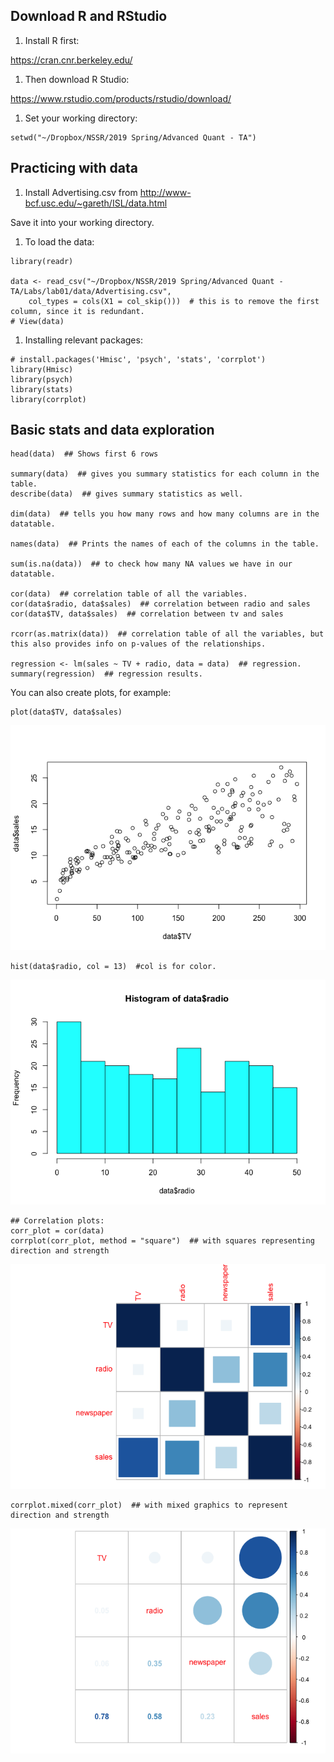 Download R and RStudio
----------------------

1.  Install R first:

<https://cran.cnr.berkeley.edu/>

1.  Then download R Studio:

<https://www.rstudio.com/products/rstudio/download/>

1.  Set your working directory:

<!-- -->

    setwd("~/Dropbox/NSSR/2019 Spring/Advanced Quant - TA")

Practicing with data
--------------------

1.  Install Advertising.csv from
    <http://www-bcf.usc.edu/~gareth/ISL/data.html>

Save it into your working directory.

1.  To load the data:

<!-- -->

    library(readr)

    data <- read_csv("~/Dropbox/NSSR/2019 Spring/Advanced Quant - TA/Labs/lab01/data/Advertising.csv", 
        col_types = cols(X1 = col_skip()))  # this is to remove the first column, since it is redundant. 
    # View(data)

1.  Installing relevant packages:

<!-- -->

    # install.packages('Hmisc', 'psych', 'stats', 'corrplot')
    library(Hmisc)
    library(psych)
    library(stats)
    library(corrplot)

Basic stats and data exploration
--------------------------------

    head(data)  ## Shows first 6 rows  

    summary(data)  ## gives you summary statistics for each column in the table.  
    describe(data)  ## gives summary statistics as well.  

    dim(data)  ## tells you how many rows and how many columns are in the datatable.  

    names(data)  ## Prints the names of each of the columns in the table.  

    sum(is.na(data))  ## to check how many NA values we have in our datatable. 

    cor(data)  ## correlation table of all the variables.
    cor(data$radio, data$sales)  ## correlation between radio and sales
    cor(data$TV, data$sales)  ## correlation between tv and sales

    rcorr(as.matrix(data))  ## correlation table of all the variables, but this also provides info on p-values of the relationships.

    regression <- lm(sales ~ TV + radio, data = data)  ## regression.
    summary(regression)  ## regression results. 

You can also create plots, for example:

    plot(data$TV, data$sales)

![](lab01_files/figure-markdown_strict/plots-1.png)

    hist(data$radio, col = 13)  #col is for color. 

![](lab01_files/figure-markdown_strict/plots-2.png)

    ## Correlation plots:
    corr_plot = cor(data)
    corrplot(corr_plot, method = "square")  ## with squares representing direction and strength

![](lab01_files/figure-markdown_strict/plots-3.png)

    corrplot.mixed(corr_plot)  ## with mixed graphics to represent direction and strength

![](lab01_files/figure-markdown_strict/plots-4.png)
